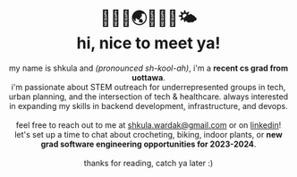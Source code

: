 <h1 align="center">🍃🌻🌿🌏🌱✨🌲🌤<br>hi, nice to meet ya!</h1>

<p align="center">
  my name is shkula and <i>(pronounced sh-kool-ah)</i>, i'm a <b>recent cs grad from uottawa</b>.
  <br>
  i'm passionate about STEM outreach for underrepresented groups in tech, urban planning, and the intersection of tech & healthcare. always interested in expanding my skills in backend development, infrastructure, and devops.
  <br><br>
  feel free to reach out to me at <a href="mailto:shkula.wardak@gmail.com">shkula.wardak@gmail.com</a> or on <a href='https://www.linkedin.com/in/shkula/'>linkedin</a>!<br>let's set up a time to chat about crocheting, biking, indoor plants, or <b>new grad software engineering opportunities for 2023-2024</b>.
  <br><br>
  thanks for reading, catch ya later :)
</p>

